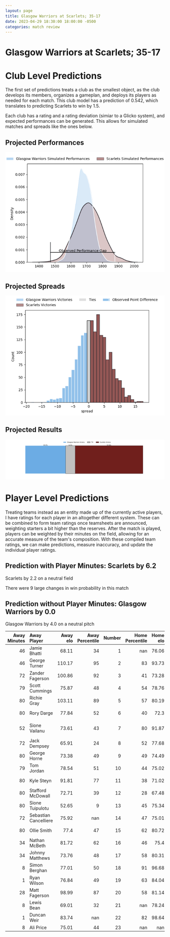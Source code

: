 ```yaml
---  
layout: page  
title: Glasgow Warriors at Scarlets; 35-17  
date: 2023-04-29 18:30:00 18:00:00 -0500  
categories: match review  
---
```

# Glasgow Warriors at Scarlets; 35-17

# Club Level Predictions


The first set of predictions treats a club as the smallest object, as the club develops its members, organizes a gameplan, and deploys its players as needed for each match. This club model has a prediction of 0.542, which translates to predicting Scarlets to win by 1.5.

Each club has a rating and a rating deviation (simiar to a Glicko system), and expected performances can be generated. This allows for simulated matches and spreads like the ones below.
## Projected Performances


![Projected Performances](plots/performances_2023-04-29-Scarlets-GlasgowWarriors.png)
## Projected Spreads


![Projected Spreads](plots/spreads_2023-04-29-Scarlets-GlasgowWarriors.png)
## Projected Results


![Projected Results](plots/resultbar_2023-04-29-Scarlets-GlasgowWarriors.png)
# Player Level Predictions


Treating teams instead as an entity made up of the currently active players, I have ratings for each player in an altogether different system. These can be combined to form team ratings once teamsheets are announced, weighting starters a bit higher than the reserves. After the match is played, players can be weighted by their minutes on the field, allowing for an accurate measure of the team's composition. With these compiled team ratings, we can make predictions, measure inaccuracy, and update the individual player ratings.
## Prediction with Player Minutes: Scarlets by 6.2


Scarlets by 2.2 on a neutral field

There were 9 large changes in win probability in this match
## Prediction without Player Minutes: Glasgow Warriors by 0.0


Glasgow Warriors by 4.0 on a neutral pitch



|   Away Minutes | Away Player           |   Away elo |   Away Percentile |   Number |   Home Percentile |   Home elo | Home Player         |   Home Minutes |
|---------------:|:----------------------|-----------:|------------------:|---------:|------------------:|-----------:|:--------------------|---------------:|
|             46 | Jamie Bhatti          |      68.11 |                34 |        1 |               nan |      76.06 | Will Griff John     |             53 |
|             46 | George Turner         |     110.17 |                95 |        2 |                83 |      93.73 | Ken Owens           |             72 |
|             72 | Zander Fagerson       |     100.86 |                92 |        3 |                41 |      73.28 | Javan Sebastian     |              4 |
|             79 | Scott Cummings        |      75.87 |                48 |        4 |                54 |      78.76 | Morgan Jones        |             34 |
|             80 | Richie Gray           |     103.11 |                89 |        5 |                57 |      80.19 | Sam Lousi           |             80 |
|             80 | Rory Darge            |      77.84 |                52 |        6 |                40 |      72.3  | Joshua McLeod       |             80 |
|             52 | Sione Vailanu         |      73.61 |                43 |        7 |                80 |      91.87 | Daniel Fabian Davis |             80 |
|             72 | Jack Dempsey          |      65.91 |                24 |        8 |                52 |      77.68 | Vaea Fifita         |             48 |
|             80 | George Horne          |      73.38 |                49 |        9 |                49 |      74.49 | Gareth Davies       |             54 |
|             79 | Tom Jordan            |      78.54 |                51 |       10 |                44 |      75.02 | Sam Costelow        |             80 |
|             80 | Kyle Steyn            |      91.81 |                77 |       11 |                38 |      71.02 | Ryan Conbeer        |             80 |
|             80 | Stafford McDowall     |      72.71 |                39 |       12 |                28 |      67.48 | Johnny Williams     |              7 |
|             80 | Sione Tuipulotu       |      52.65 |                 9 |       13 |                45 |      75.34 | Joe Roberts         |             80 |
|             72 | Sebastian Cancelliere |      75.92 |               nan |       14 |                47 |      75.01 | Steffan Evans       |             80 |
|             80 | Ollie Smith           |      77.4  |                47 |       15 |                62 |      80.72 | Johnny McNicholl    |             80 |
|             34 | Nathan McBeth         |      81.72 |                62 |       16 |                46 |      75.4  | Kemsley Mathias     |             27 |
|             34 | Johnny Matthews       |      73.76 |                48 |       17 |                58 |      80.31 | Shaun Evans         |              8 |
|              8 | Simon Berghan         |      77.01 |                50 |       18 |                91 |      96.68 | Sam Wainwright      |             76 |
|              1 | Ryan Wilson           |      76.84 |                49 |       19 |                63 |      84.04 | Carwyn Tuipulotu    |             46 |
|             28 | Matt Fagerson         |      98.99 |                87 |       20 |                58 |      81.14 | Kieran Hardy        |             26 |
|              8 | Lewis Bean            |      69.01 |                32 |       21 |               nan |      78.24 | Iestyn Rees         |             32 |
|              1 | Duncan Weir           |      83.74 |               nan |       22 |                82 |      98.64 | Ioan Nicholas       |             73 |
|              8 | Ali Price             |      75.01 |                44 |       23 |               nan |     nan    | nan                 |            nan |

